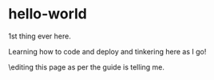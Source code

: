 # hello-world
1st thing ever here.

Learning how to code and deploy and tinkering here as I go!

\editing this page as per the guide is telling me.
